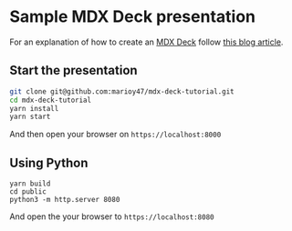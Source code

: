 # Sample MDX Deck presentation

For an explanation of how to create an [MDX Deck](https://github.com/jxnblk/mdx-deck) follow [this blog article](https://marioyepes.com).


## Start the presentation

```bash
git clone git@github.com:marioy47/mdx-deck-tutorial.git
cd mdx-deck-tutorial
yarn install 
yarn start
```

And then open your browser on `https://localhost:8000`

## Using Python

```
yarn build
cd public
python3 -m http.server 8080
```

And open the your browser to `https://localhost:8080`
